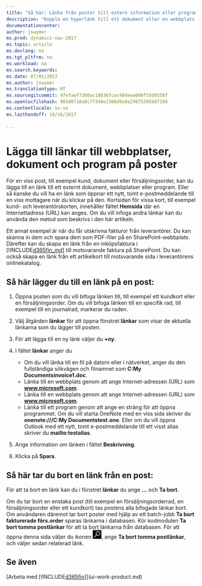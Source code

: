 ```yaml
---
title: "Så här: Länka från poster till extern information eller program"
description: "Koppla en hyperlänk till ett dokument eller en webbplats till en viss post, till exempel en kund eller ett dokument."
documentationcenter: 
author: jswymer
ms.prod: dynamics-nav-2017
ms.topic: article
ms.devlang: na
ms.tgt_pltfrm: na
ms.workload: na
ms.search.keywords: 
ms.date: 07/01/2017
ms.author: jswymer
ms.translationtype: HT
ms.sourcegitcommit: 4fefaef7380ac10836fcac404eea006f55d8556f
ms.openlocfilehash: 903d8710a8c77348e1366d9a9a29b75395887198
ms.contentlocale: sv-se
ms.lasthandoff: 10/16/2017

---
```

# <a name="adding-links-to-websites-documents-or-programs-on-records"></a>Lägga till länkar till webbplatser, dokument och program på poster
För en viss post, till exempel kund, dokument eller försäljningsorder, kan du lägga till en länk till ett externt dokument, webbplatser eller program. Eller så kanske du vill ha en länk som öppnar ett nytt, tomt e-postmeddelande till en viss mottagare när du klickar på den. Kortsidan för vissa kort, till exempel kund- och leverantörskorten, innehåller fältet **Hemsida** där en Internettadress (URL) kan anges. Om du vill infoga andra länkar kan du använda den metod som beskrivs i den här artikeln.

Ett annat exempel är när du får utskrivna fakturor från leverantörer. Du kan skanna in dem och spara dem som PDF-filer på en SharePoint-webbplats. Därefter kan du skapa en länk från en inköpsfaktura i [!INCLUDE[d365fin_md](includes/d365fin_md.md)] till motsvarande faktura på SharePoint. Du kan också skapa en länk från ett artikelkort till motsvarande sida i leverantörens onlinekatalog.
  
## <a name="to-add-a-link-on-a-record"></a>Så här lägger du till en länk på en post:   
  
1.  Öppna posten som du vill bifoga länken till, till exempel ett kundkort eller en försäljningsorder. Om du vill bifoga länken till en specifik rad, till exempel till en journalrad, markerar du raden.  
  
2.  Välj åtgärden **länkar** för att öppna fönstret **länkar** som visar de aktuella länkarna som du lägger till posten.

3. För att lägga till en ny länk väljer du **+ny**. 
  
4.  I fältet **länkar** anger du

    -   Om du vill länka till en fil på datorn eller i nätverket, anger du den fullständiga sökvägen och filnamnet som **C:My Documentsinvoice1.doc**.
    -   Länka till en webbplats genom att ange Internet-adressen (URL) som **www.microsoft.com**. 
    -   Länka till en webbplats genom att ange Internet-adressen (URL) som **www.microsoft.com**. 
    -   Länka till ett program genom att ange en sträng för att öppna programmet. Om du vill starta OneNote med en viss sida skriver du **onenote:///C:My Documentstest.one**. Eller om du vill öppna Outlook med ett nytt, tomt e-postmeddelande till ett visst alias skriver du **mailto:testalias**.  
  
5.  Ange information om länken i fältet **Beskrivning**.  
  
6.  Klicka på **Spara**.  
  
## <a name="to-delete-a-link-from-a-record"></a>Så här tar du bort en länk från en post:  
  
För att ta bort en länk kan du i fönstret **länkar** du ange **...** och **Ta bort**.

Om du tar bort en enstaka post (till exempel en försäljningsorderrad, en försäljningsorder eller ett kundkort) tas postens alla bifogade länkar bort. Om användaren däremot tar bort poster med hjälp av ett batch-jobb **Ta bort fakturerade förs.order** sparas länkarna i databasen. Kör kodmodulen **Ta bort tomma postlänkar** för att ta bort länkarna från databasen. För att öppna denna sida väljer du ikonen ![Söka efter sida eller rapport](media/ui-search/search_small.png "ikonen Söka efter sida eller rappor"), ange **Ta bort tomma postlänkar**, och väljer sedan relaterad länk.   
  
<!-- ### To run delete orphaned record links  
  
1.  Choose the ![Search for Page or Report](media/ui-search/search_small.png "Search for Page or Report icon") icon, enter **Data Deletion**, and then choose the related link.  
  
2.  On the **Data Deletion** page, choose **Tasks**, and then choose **Delete Orphaned Record Links**.  -->
  
## <a name="see-also"></a>Se även  
[Arbeta med [!INCLUDE[d365fin](includes/d365fin_md.md)]](ui-work-product.md)  
